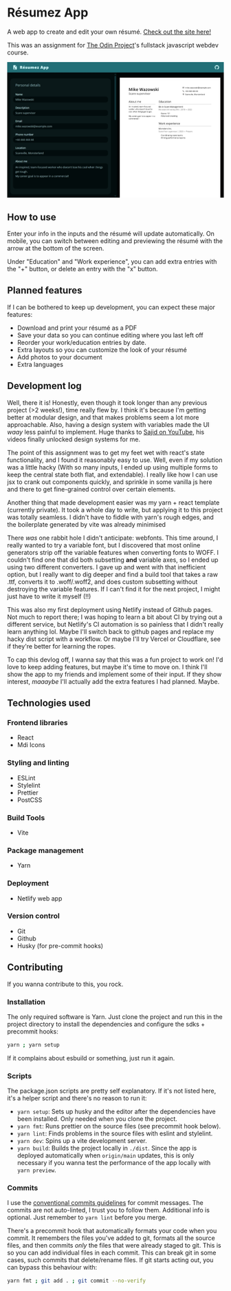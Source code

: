 # Résumez App

A web app to create and edit your own résumé. [Check out the site here!](https://reesumez.netlify.app/)

This was an assignment for [The Odin Project](https://www.theodinproject.com/lessons/node-path-react-new-cv-application)'s fullstack javascript webdev course.

![Résumé editor](./src/assets/images/app-preview.jpg)

## How to use

Enter your info in the inputs and the résumé will update automatically. On mobile, you can switch between editing and previewing the résumé with the arrow at the bottom of the screen.

Under "Education" and "Work experience", you can add extra entries with the "+" button, or delete an entry with the "x" button.

## Planned features

If I can be bothered to keep up development, you can expect these major features:

- Download and print your résumé as a PDF
- Save your data so you can continue editing where you last left off
- Reorder your work/education entries by date.
- Extra layouts so you can customize the look of your résumé
- Add photos to your document
- Extra languages

## Development log

Well, there it is! Honestly, even though it took longer than any previous project (>2 weeks!), time really flew by. I think it's because I'm getting better at modular design, and that makes problems seem a lot more approachable. Also, having a design system with variables made the UI _waay_ less painful to implement. Huge thanks to [Sajid on YouTube](https://www.youtube.com/@whosajid), his videos finally unlocked design systems for me.

The point of this assignment was to get my feet wet with react's state functionality, and I found it reasonably easy to use. Well, even if my solution was a little hacky (With so many inputs, I ended up using multiple forms to keep the central state both flat, and extendable). I really like how I can use jsx to crank out components quickly, and sprinkle in some vanilla js here and there to get fine-grained control over certain elements.

Another thing that made development easier was my yarn + react template (currently private). It took a whole day to write, but applying it to this project was totally seamless. I didn't have to fiddle with yarn's rough edges, and the boilerplate generated by vite was already minimised

There _was_ one rabbit hole I didn't anticipate: webfonts. This time around, I really wanted to try a variable font, but I discovered that most online generators strip off the variable features when converting fonts to WOFF. I couldn't find one that did both subsetting **and** variable axes, so I ended up using two different converters. I gave up and went with that inefficient option, but I really want to dig deeper and find a build tool that takes a raw .ttf, converts it to .woff/.woff2, and does custom subsetting without destroying the variable features. If I can't find it for the next project, I might just have to write it myself (!!)

This was also my first deployment using Netlify instead of Github pages. Not much to report there; I was hoping to learn a bit about CI by trying out a different service, but Netlify's CI automation is so painless that I didn't really learn anything lol. Maybe I'll switch back to github pages and replace my hacky dist script with a workflow. Or maybe I'll try Vercel or Cloudflare, see if they're better for learning the ropes.

To cap this devlog off, I wanna say that this was a fun project to work on! I'd love to keep adding features, but maybe it's time to move on. I think I'll show the app to my friends and implement some of their input. If they show interest, _maaaybe_ I'll actually add the extra features I had planned. Maybe.

## Technologies used

### Frontend libraries

- React
- Mdi Icons

### Styling and linting

- ESLint
- Stylelint
- Prettier
- PostCSS

### Build Tools

- Vite

### Package management

- Yarn

### Deployment

- Netlify web app

### Version control

- Git
- Github
- Husky (for pre-commit hooks)

## Contributing

If you wanna contribute to this, you rock.

### Installation

The only required software is Yarn. Just clone the project and run this in the project directory to install the dependencies and configure the sdks + precommit hooks:

```bash
yarn ; yarn setup
```

If it complains about esbuild or something, just run it again.

### Scripts

The package.json scripts are pretty self explanatory. If it's not listed here, it's a helper script and there's no reason to run it:

- `yarn setup`: Sets up husky and the editor after the dependencies have been installed. Only needed when you clone the project.
- `yarn fmt`: Runs prettier on the source files (see precommit hook below).
- `yarn lint`: Finds problems in the source files with eslint and stylelint.
- `yarn dev`: Spins up a vite development server.
- `yarn build`: Builds the project locally in `./dist`. Since the app is deployed automatically when `origin/main` updates, this is only necessary if you wanna test the performance of the app locally with `yarn preview`.

### Commits

I use the [conventional commits guidelines](https://www.conventionalcommits.org/en/v1.0.0/) for commit messages. The commits are not auto-linted, I trust you to follow them. Additional info is optional. Just remember to `yarn lint` before you merge.

There's a precommit hook that automatically formats your code when you commit. It remembers the files you've added to git, formats all the source files, and then commits _only_ the files that were already staged to git. This is so you can add individual files in each commit. This can break git in some cases, such commits that delete/rename files. If git starts acting out, you can bypass this behaviour with:

```bash
yarn fmt ; git add . ; git commit --no-verify
```
